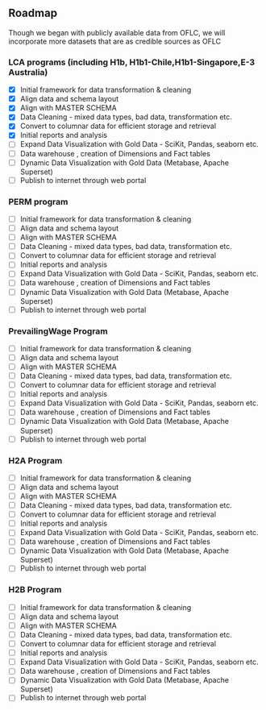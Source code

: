 ## Roadmap
Though we began with publicly available data from OFLC, we will incorporate more datasets that are as credible sources as OFLC  


### LCA programs (including H1b, H1b1-Chile,H1b1-Singapore,E-3 Australia)
- [x] Initial framework for data transformation & cleaning
- [x] Align data and schema layout
- [x] Align with MASTER SCHEMA
- [x] Data Cleaning - mixed data types, bad data, transformation etc.
- [x] Convert to columnar data for efficient storage and retrieval
- [x] Initial reports and analysis
- [ ] Expand Data Visualization with Gold Data - SciKit, Pandas, seaborn etc.
- [ ] Data warehouse , creation of Dimensions and Fact tables
- [ ] Dynamic Data Visualization with Gold Data (Metabase, Apache Superset)
- [ ] Publish to internet through web portal

### PERM program
- [ ] Initial framework for data transformation & cleaning
- [ ] Align data and schema layout
- [ ] Align with MASTER SCHEMA
- [ ] Data Cleaning - mixed data types, bad data, transformation etc.
- [ ] Convert to columnar data for efficient storage and retrieval
- [ ] Initial reports and analysis
- [ ] Expand Data Visualization with Gold Data - SciKit, Pandas, seaborn etc.
- [ ] Data warehouse , creation of Dimensions and Fact tables
- [ ] Dynamic Data Visualization with Gold Data (Metabase, Apache Superset)
- [ ] Publish to internet through web portal

### PrevailingWage Program
- [ ] Initial framework for data transformation & cleaning
- [ ] Align data and schema layout
- [ ] Align with MASTER SCHEMA
- [ ] Data Cleaning - mixed data types, bad data, transformation etc.
- [ ] Convert to columnar data for efficient storage and retrieval
- [ ] Initial reports and analysis
- [ ] Expand Data Visualization with Gold Data - SciKit, Pandas, seaborn etc.
- [ ] Data warehouse , creation of Dimensions and Fact tables
- [ ] Dynamic Data Visualization with Gold Data (Metabase, Apache Superset)
- [ ] Publish to internet through web portal

### H2A Program
- [ ] Initial framework for data transformation & cleaning
- [ ] Align data and schema layout
- [ ] Align with MASTER SCHEMA
- [ ] Data Cleaning - mixed data types, bad data, transformation etc.
- [ ] Convert to columnar data for efficient storage and retrieval
- [ ] Initial reports and analysis
- [ ] Expand Data Visualization with Gold Data - SciKit, Pandas, seaborn etc.
- [ ] Data warehouse , creation of Dimensions and Fact tables
- [ ] Dynamic Data Visualization with Gold Data (Metabase, Apache Superset)
- [ ] Publish to internet through web portal

### H2B Program
- [ ] Initial framework for data transformation & cleaning
- [ ] Align data and schema layout
- [ ] Align with MASTER SCHEMA
- [ ] Data Cleaning - mixed data types, bad data, transformation etc.
- [ ] Convert to columnar data for efficient storage and retrieval
- [ ] Initial reports and analysis
- [ ] Expand Data Visualization with Gold Data - SciKit, Pandas, seaborn etc.
- [ ] Data warehouse , creation of Dimensions and Fact tables
- [ ] Dynamic Data Visualization with Gold Data (Metabase, Apache Superset)
- [ ] Publish to internet through web portal